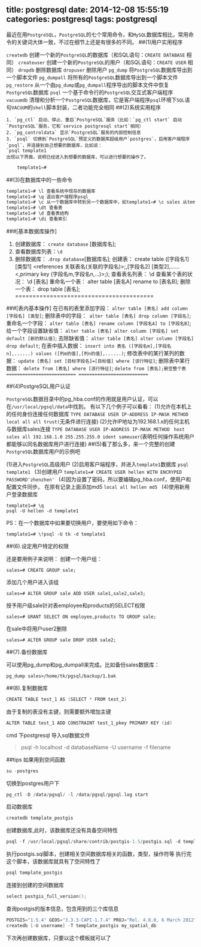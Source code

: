 title: postgresql
date: 2014-12-08 15:55:19
categories: postgresql
tags: postgresql
---

最近在用`PostgreSQL`，`PostgreSQL`的七个常用命令，和`MySQL`数据库相比，常用命令的关键词大体一致，不过在细节上还是有很多的不同。
##(1)用户实用程序

`createdb` 创建一个新的`PostgreSQL`的数据库（和SQL语句：`CREATE DATABASE` 相同） 
`createuser` 创建一个新的`PostgreSQL`的用户（和SQL语句：`CREATE USER` 相同） 
`dropdb` 删除数据库 
`dropuser` 删除用户 
`pg_dump` 将`PostgreSQL`数据库导出到一个脚本文件 
`pg_dumpall` 将所有的`PostgreSQL`数据库导出到一个脚本文件 
`pg_restore` 从一个由`pg_dump`或`pg_dumpall`程序导出的脚本文件中恢复`PostgreSQL`数据库 
`psql` 一个基于命令行的`PostgreSQL`交互式客户端程序 
`vacuumdb` 清理和分析一个`PostgreSQL`数据库，它是客户端程序`psql`环境下`SQL`语句`VACUUM`的`shell`脚本封装，二者功能完全相同
##(2)系统实用程序

    1. `pg_ctl` 启动、停止、重启`PostgreSQL`服务（比如：`pg_ctl start` 启动`PostgreSQL`服务，它和`service postgresql start`相同） 
    2. `pg_controldata` 显示`PostgreSQL`服务的内部控制信息 
    3. `psql` 切换到`PostgreSQL`预定义的数据库超级用户`postgres`，启用客户端程序`psql`，并连接到自己想要的数据库，比如说： 
    `psql template1 `
    出现以下界面，说明已经进入到想要的数据库，可以进行想要的操作了。 
```c
    template1=#
```
##(3)在数据库中的一些命令
```c
template1=# \l 查看系统中现存的数据库 
template1=# \q 退出客户端程序psql 
template1=# \c 从一个数据库中转到另一个数据库中，如template1=# \c sales 从template1转到sales 
template1=# \dt 查看表 
template1=# \d 查看表结构 
template1=# \di 查看索引
```
###[基本数据库操作]
1. 创建数据库： `create database` [数据库名]; 
2. 查看数据库列表：` \d `
3. 删除数据库： .` drop database `[数据库名]; 
创建表： create table ([字段名1] [类型1] <references 关联表名(关联的字段名)>;,[字段名2] [类型2],......<,primary key (字段名m,字段名n,...)>;); 
查看表名列表： \d 
查看某个表的状况： \d [表名] 
重命名一个表： alter table [表名A] rename to [表名B]; 
删除一个表： drop table [表名]; ========================================

###[表内基本操作] 
在已有的表里添加字段： `alter table [表名] add column [字段名] [类型]`; 
删除表中的字段：` alter table [表名] drop column [字段名]`; 
重命名一个字段： `alter table [表名] rename column [字段名A] to [字段名B]`; 
给一个字段设置缺省值： `alter table [表名] alter column [字段名] set default [新的默认值]`; 
去除缺省值： `alter table [表名] alter column [字段名] drop default`; 
在表中插入数据： `insert into 表名 ([字段名m],[字段名n],......) values ([列m的值],[列n的值],......)`; 
修改表中的某行某列的数据： `update [表名] set [目标字段名]=[目标值] where [该行特征]`; 
删除表中某行数据： `delete from [表名] where [该行特征]`; 
`delete from [表名];删空整个表 ========================== ==========================`

##(4)PostgreSQL用户认证

`PostgreSQL`数据目录中的pg_hba.conf的作用就是用户认证，可以在`/usr/local/pgsql/data`中找到。 
有以下几个例子可以看看： 
(1)允许在本机上的任何身份连接任何数据库 
`TYPE DATABASE USER IP-ADDRESS IP-MASK METHOD` 
`local all all trust(`无条件进行连接) 
(2)允许IP地址为192.168.1.x的任何主机与数据库sales连接 
`TYPE DATABASE USER IP-ADDRESS IP-MASK METHOD `
`host sales all 192.168.1.0 255.255.255.0 ident sameuser`(表明任何操作系统用户都能够以同名数据库用户进行连接)
##(5)看了那么多，来一个完整的创建`PostgreSQL`数据库用户的示例吧

(1)进入`PostgreSQL`高级用户 
(2)启用客户端程序，并进入`template1`数据库 
`psql template1 `
(3)创建用户 
`template1=# CREATE USER hellen WITH ENCRYPED PASSWORD'zhenzhen' `
(4)因为设置了密码，所以要编辑pg_hba.conf，使用户和配置文件同步。 
在原有记录上面添加md5 
`local all hellen md5 `
(4)使用新用户登录数据库 
```
template1=# \q 
psql -U hellen -d template1 
```
PS：在一个数据库中如果要切换用户，要使用如下命令： 
```
template1=# \!psql -U tk -d template1
```
##(6).设定用户特定的权限

还是要用例子来说明： 
创建一个用户组： 
```
sales=# CREATE GROUP sale; 
```
添加几个用户进入该组 
```
sales=# ALTER GROUP sale ADD USER sale1,sale2,sale3; 
```
授予用户级sale针对表employee和products的SELECT权限 
```
sales=# GRANT SELECT ON employee,products TO GROUP sale; 
```
在sale中将用户user2删除 
```
sales=# ALTER GROUP sale DROP USER sale2;
```
##(7).备份数据库

可以使用pg_dump和pg_dumpall来完成。比如备份sales数据库：
```
pg_dump sales>/home/tk/pgsql/backup/1.bak
```

##(8).复制数据库
```c
CREATE TABLE test_1 AS (SELECT * FROM test_2)
```
由于复制的表没有主键，则需要额外增加主键
```c
ALTER TABLE test_1 ADD CONSTRAINT test_1_pkey PRIMARY KEY (id)
```



cmd 下postgresql 导入sql数据文件

> psql -h localhost  -d databaseName  -U username -f  filename


##tips
如果用到空间函数
```c
su -postgres
 ``` 
切换到postgres用户下
```c
pg_ctl -D /data/pgsql/ -l /data/pgsql/pgsql.log start 
```
启动数据库
```c
createdb template_postgis
```
创建数据库,此时，该数据库还没有具备空间特性
```c
psql -f /usr/local/pgsql/share/contrib/postgis-1.5/postgis.sql -d template_postgis 
```
执行postgis.sql脚本，创建相关空间数据库相关的函数，类型，操作符等 执行完这个脚本，该数据库就具有了空间特性了
```c    
psql template_postgis
```
连接到创建的空间数据库
```c    
select postgis_full_version(); 
```
查询postgis的版本信息，包含用到的三个库信息
```c
POSTGIS="1.5.4" GEOS="3.3.3-CAPI-1.7.4" PROJ="Rel. 4.8.0, 6 March 2012" LIBXML="2.6.26" USE_STATS
createdb [-U username] -T template_postgis my_spatial_db
```
下次再创建数据库，只要以这个模板就可以了
